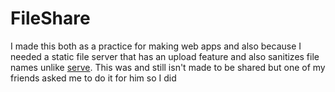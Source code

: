 # FileShare

I made this both as a practice for making web apps and also because I needed a static file server that has an upload feature and also sanitizes file names unlike [serve](https://github.com/vercel/serve "serve github page"). This was and still isn't made to be shared but one of my friends asked me to do it for him so I did
